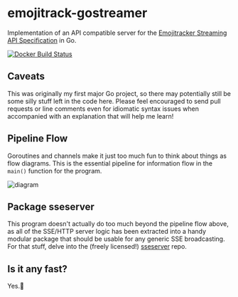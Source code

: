 emojitrack-gostreamer
=====================

Implementation of an API compatible server for
the [Emojitracker Streaming API Specification][1] in Go.

[![Docker Build Status](https://img.shields.io/docker/build/emojitracker/gostreamer.svg?style=flat-square)](https://hub.docker.com/r/emojitracker/gostreamer/)

Caveats
-------

This was originally my first major Go project, so there may potentially still
be some silly stuff left in the code here. Please feel encouraged to send pull
requests or line comments even for idiomatic syntax issues when accompanied with
an explanation that will help me learn!

Pipeline Flow
-------------

Goroutines and channels make it just too much fun to think about things as flow
diagrams.  This is the essential pipeline for information flow in the `main()`
function for the program.

![diagram](http://f.cl.ly/items/1S282j3A0H07382x3q2L/diagram.svg)

Package sseserver
-----------------

This program doesn't actually do too much beyond the pipeline flow above, as all
of the SSE/HTTP server logic has been extracted into a handy modular package
that should be usable for any generic SSE broadcasting.  For that stuff, delve
into the (freely licensed!) [sseserver](https://github.com/mroth/sseserver/)
repo.

Is it any fast?
---------------

Yes.:racehorse:

[1]: http://github.com/mroth/emojitrack-streamer-spec
